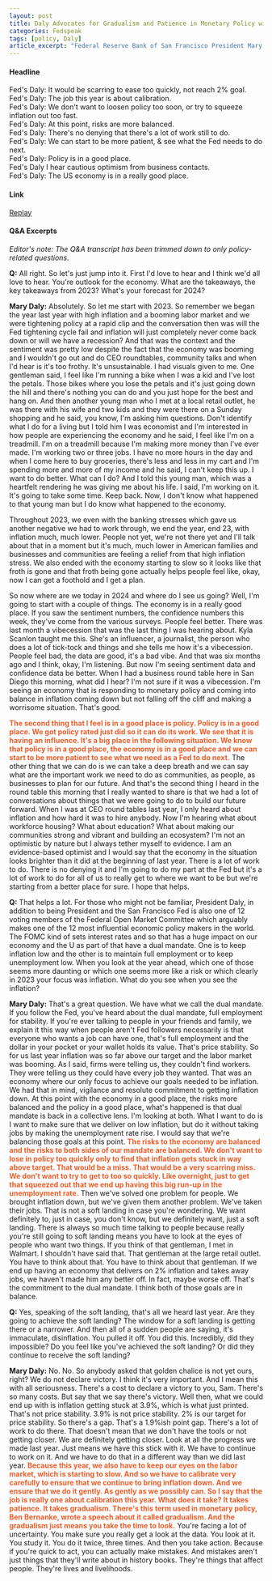 ```yaml
---
layout: post
title: Daly Advocates for Gradualism and Patience in Monetary Policy with Labor Market in Focus
categories: Fedspeak
tags: [policy, Daly]
article_excerpt: "Federal Reserve Bank of San Francisco President Mary Daly emphasizes the importance of patience and gradualism in monetary policy. She believes that the current policy is appropriately set to influence the economy effectively. Daly stresses the need for balance, avoiding premature easing of policy which could lead to inflation remaining above target—a scenario she describes as 'scarring.' With signs of the labor market slowing, Daly highlights the necessity of careful calibration to ensure inflation is reduced gently, without undue harm to the labor market." 
---
```


<div id="youtube-player-container"></div>


<!-- Load the IFrame Player API code asynchronously -->
<script src="https://www.youtube.com/iframe_api"></script>

<script>
  var player;
  function onYouTubeIframeAPIReady() {
    player = new YT.Player('youtube-player-container', {
      height: '315',
      width: '560',
      videoId: 'cTk_77FI9n8'
    });
  };
  function seekToTime(seconds) {
      if (player && player.seekTo) {
          player.seekTo(seconds, true);
      }
  }
</script>
#### Headline
Fed's Daly: It would be scarring to ease too quickly, not reach 2% goal.  
Fed's Daly: The job this year is about calibration.  
Fed's Daly: We don't want to loosen policy too soon, or try to squeeze inflation out too fast.  
Fed's Daly: At this point, risks are more balanced.  
Fed's Daly: There's no denying that there's a lot of work still to do.  
Fed's Daly: We can start to be more patient, & see what the Fed needs to do next.  
Fed's Daly: Policy is in a good place.  
Fed's Daly I hear cautious optimism from business contacts.  
Fed's Daly: The US economy is in a really good place.

#### Link
[Replay](https://www.youtube.com/watch?v=cTk_77FI9n8)

#### Q&A Excerpts
*Editor's note: The Q&A transcript has been trimmed down to only policy-related questions.*

**Q:** All right. So let's just jump into it. First I'd love to hear and I think we'd all love to hear. You're outlook for the economy. What are the takeaways, the key takeaways from 2023? What's your forecast for 2024? 

**Mary Daly:** Absolutely. So let me start with 2023. So remember we began the year last year with high inflation and a booming labor market and we were tightening policy at a rapid clip and the conversation then was will the Fed tightening cycle fail and inflation will just completely never come back down or will we have a recession? And that was the context and the sentiment was pretty low despite the fact that the economy was booming and I wouldn't go out and do CEO roundtables, community talks and when I'd hear is it's too frothy. It's unsustainable. I had visuals given to me. One gentleman said, I feel like I'm running a bike when I was a kid and I've lost the petals. Those bikes where you lose the petals and it's just going down the hill and there's nothing you can do and you just hope for the best and hang on. And then another young man who I met at a local retail outlet, he was there with his wife and two kids and they were there on a Sunday shopping and he said, you know, I'm asking him questions. Don't identify what I do for a living but I told him I was economist and I'm interested in how people are experiencing the economy and he said, I feel like I'm on a treadmill. I'm on a treadmill because I'm making more money than I've ever made. I'm working two or three jobs. I have no more hours in the day and when I come here to buy groceries, there's less and less in my cart and I'm spending more and more of my income and he said, I can't keep this up. I want to do better. What can I do? And I told this young man, which was a heartfelt rendering he was giving me about his life. I said, I'm working on it. It's going to take some time. Keep back. Now, I don't know what happened to that young man but I do know what happened to the economy. 

Throughout 2023, we even with the banking stresses which gave us another negative we had to work through, we end the year, end 23, with inflation much, much lower. People not yet, we're not there yet and I'll talk about that in a moment but it's much, much lower in American families and businesses and communities are feeling a relief from that high inflation stress. We also ended with the economy starting to slow so it looks like that froth is gone and that froth being gone actually helps people feel like, okay, now I can get a foothold and I get a plan. 

So now where are we today in 2024 and where do I see us going? Well, I'm going to start with a couple of things. The economy is in a really good place. If you saw the sentiment numbers, the confidence numbers this week, they've come from the various surveys. People feel better. There was last month a vibecession that was the last thing I was hearing about. Kyla Scanlon taught me this. She's an influencer, a journalist, the person who does a lot of tick-tock and things and she tells me how it's a vibecession. People feel bad, the data are good, it's a bad vibe. And that was six months ago and I think, okay, I'm listening. But now I'm seeing sentiment data and confidence data be better. When I had a business round table here in San Diego this morning, what did I hear? I'm not sure if it was a vibecession. I'm seeing an economy that is responding to monetary policy and coming into balance in inflation coming down but not falling off the cliff and making a worrisome situation. That's good. 

<span style="color:#ec5e2a;"><strong>The second thing that I feel is in a good place is policy. Policy is in a good place. We got policy rated just did so it can do its work. We see that it is having an influence. It's a big place in the following situation. We know that policy is in a good place, the economy is in a good place and we can start to be more patient to see what we need as a Fed to do next.</strong></span> The other thing that we can do is we can take a deep breath and we can say what are the important work we need to do as communities, as people, as businesses to plan for our future. And that's the second thing I heard in the round table this morning that I really wanted to share is that we had a lot of conversations about things that we were going to do to build our future forward. When I was at CEO round tables last year, I only heard about inflation and how hard it was to hire anybody. Now I'm hearing what about workforce housing? What about education? What about making our communities strong and vibrant and building an ecosystem? I'm not an optimistic by nature but I always tether myself to evidence. I am an evidence-based optimist and I would say that the economy in the situation looks brighter than it did at the beginning of last year. There is a lot of work to do. There is no denying it and I'm going to do my part at the Fed but it's a lot of work to do for all of us to really get to where we want to be but we're starting from a better place for sure. I hope that helps. 

**Q:** That helps a lot. For those who might not be familiar, President Daly, in addition to being President and the San Francisco Fed is also one of 12 voting members of the Federal Open Market Committee which arguably makes one of the 12 most influential economic policy makers in the world. The FOMC kind of sets interest rates and so that has a huge impact on our economy and the U as part of that have a dual mandate. One is to keep inflation low and the other is to maintain full employment or to keep unemployment low. When you look at the year ahead, which one of those seems more daunting or which one seems more like a risk or which clearly in 2023 your focus was inflation. What do you see when you see the inflation? 

**Mary Daly:** That's a great question. We have what we call the dual mandate. If you follow the Fed, you've heard about the dual mandate, full employment for stability. If you're ever talking to people in your friends and family, we explain it this way when people aren't Fed followers necessarily is that everyone who wants a job can have one, that's full employment and the dollar in your pocket or your wallet holds its value. That's price stability. So for us last year inflation was so far above our target and the labor market was booming. As I said, firms were telling us, they couldn't find workers. They were telling us they could have every job they wanted. That was an economy where our only focus to achieve our goals needed to be inflation. We had that in mind, vigilance and resolute commitment to getting inflation down. At this point with the economy in a good place, the risks more balanced and the policy in a good place, what's happened is that dual mandate is back in a collective lens. I'm looking at both. What I want to do is I want to make sure that we deliver on low inflation, but do it without taking jobs by making the unemployment rate rise. I would say that we're balancing those goals at this point. <span style="color:#ec5e2a;"><strong>The risks to the economy are balanced and the risks to both sides of our mandate are balanced. We don't want to lose in policy too quickly only to find that inflation gets stuck in way above target. That would be a miss. That would be a very scarring miss. We don't want to try to get to too so quickly. Like overnight, just to get that squeezed out that we end up having this big run-up in the unemployment rate.</strong></span> Then we've solved one problem for people. We brought inflation down, but we've given them another problem. We've taken their jobs. That is not a soft landing in case you're wondering. We want definitely to, just in case, you don't know, but we definitely want, just a soft landing. There is always so much time talking to people because really you're still going to soft landing means you have to look at the eyes of people who want two things. If you think of that gentleman, I met in Walmart. I shouldn't have said that. That gentleman at the large retail outlet. You have to think about that. You have to think about that gentleman. If we end up having an economy that delivers on 2% inflation and takes away jobs, we haven't made him any better off. In fact, maybe worse off. That's the commitment to the dual mandate. I think both of those goals are in balance. 

**Q:** Yes, speaking of the soft landing, that's all we heard last year. Are they going to achieve the soft landing? The window for a soft landing is getting there or a narrower. And then all of a sudden people are saying, it's immaculate, disinflation. You pulled it off. You did this. Incredibly, did they impossible? Do you feel like you've achieved the soft landing? Or did they continue to receive the soft landing? 

**Mary Daly:** No. No. So anybody asked that golden chalice is not yet ours, right? We do not declare victory. I think it's very important. And I mean this with all seriousness. There's a cost to declare a victory to you, Sam. There's so many costs. But say that we say there's victory. Well then, what we could end up with is inflation getting stuck at 3.9%, which is what just printed. That's not price stability. 3.9% is not price stability. 2% is our target for price stability. So there's a gap. That's a 1.9%ish point gap. There's a lot of work to do there. That doesn't mean that we don't have the tools or not getting closer. We are definitely getting closer. Look at all the progress we made last year. Just means we have this stick with it. We have to continue to work on it. And we have to do that in a different way than we did last year. <span style="color:#ec5e2a;"><strong>Because this year, we also have to keep our eyes on the labor market, which is starting to slow. And so we have to calibrate very carefully to ensure that we continue to bring inflation down. And we ensure that we do it gently. As gently as we possibly can. So I say that the job is really one about calibration this year. What does it take? It takes patience. It takes gradualism. There's this term used in monetary policy, Ben Bernanke, wrote a speech about it called gradualism. And the gradualism just means you take the time to look.</strong></span> You're facing a lot of uncertainty. You make sure you really get a look at the data. You look at it. You study it. You do it twice, three times. And then you take action. Because if you're quick to act, you can actually make mistakes. And mistakes aren't just things that they'll write about in history books. They're things that affect people. They're lives and livelihoods. 
